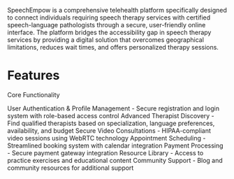 SpeechEmpow is a comprehensive telehealth platform specifically designed to connect individuals requiring speech therapy services with certified speech-language pathologists through a secure, user-friendly online interface. The platform bridges the accessibility gap in speech therapy services by providing a digital solution that overcomes geographical limitations, reduces wait times, and offers personalized therapy sessions.
# Features
Core Functionality

User Authentication & Profile Management - Secure registration and login system with role-based access control
Advanced Therapist Discovery - Find qualified therapists based on specialization, language preferences, availability, and budget
Secure Video Consultations - HIPAA-compliant video sessions using WebRTC technology
Appointment Scheduling - Streamlined booking system with calendar integration
Payment Processing - Secure payment gateway integration
Resource Library - Access to practice exercises and educational content
Community Support - Blog and community resources for additional support
 
 
